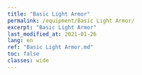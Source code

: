 ```yaml
---
title: "Basic Light Armor"
permalink: /equipment/Basic Light Armor/
excerpt: "Basic Light Armor"
last_modified_at: 2021-01-26
lang: en
ref: "Basic Light Armor.md"
toc: false
classes: wide
---
```


